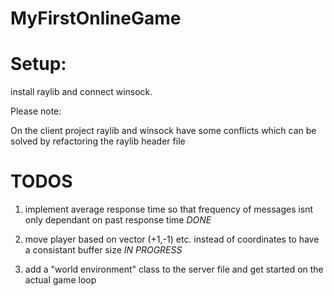 # MyFirstOnlineGame

# Setup:

install raylib and connect winsock.


Please note:


On the client project raylib and winsock have some conflicts which can be solved by refactoring the raylib header file

# TODOS

1) implement average response time so that frequency of messages isnt only dependant on past response time *DONE*

2) move player based on vector (+1,-1) etc. instead of coordinates to have a consistant buffer size *IN PROGRESS*

3) add a "world environment" class to the server file and get started on the actual game loop
